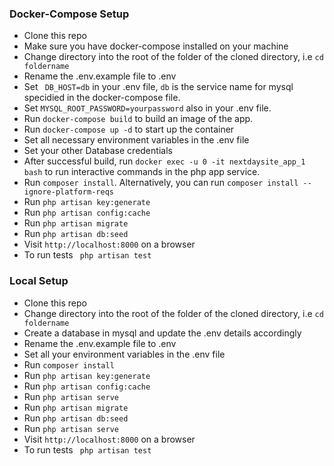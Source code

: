 ### Docker-Compose Setup
- Clone this repo
- Make sure you have docker-compose installed on your machine
- Change directory into the root of the folder of the cloned directory, i.e ``` cd foldername ```
- Rename the .env.example file to .env
- Set ``` DB_HOST=db``` in your .env file, ``` db ``` is the service name for mysql specidied in the docker-compose file.
- Set ``` MYSQL_ROOT_PASSWORD=yourpassword ``` also in your .env file.
- Run ``` docker-compose build ``` to build an image of the app.
- Run ``` docker-compose up -d ``` to start up the container
- Set all necessary environment variables in the .env file
- Set your other Database credentials
- After successful build, run ``` docker exec -u 0 -it nextdaysite_app_1 bash ``` to run interactive commands in the php app service.
- Run ``` composer install ```. Alternatively, you can run ``` composer install --ignore-platform-reqs ```
- Run ``` php artisan key:generate ```
- Run ``` php artisan config:cache ```
- Run ``` php artisan migrate ```
- Run ``` php artisan db:seed ```
- Visit ``` http://localhost:8000 ``` on a browser
- To run tests ``` php artisan test```

### Local Setup
- Clone this repo
- Change directory into the root of the folder of the cloned directory, i.e ``` cd foldername ```
- Create a database in mysql and update the .env details accordingly
- Rename the .env.example file to .env
- Set all your environment variables in the .env file
- Run ``` composer install ```
- Run ``` php artisan key:generate ```
- Run ``` php artisan config:cache ```
- Run ``` php artisan serve ```
- Run ``` php artisan migrate ```
- Run ``` php artisan db:seed ```
- Run ``` php artisan serve ```
- Visit ``` http://localhost:8000 ``` on a browser
- To run tests ``` php artisan test```

